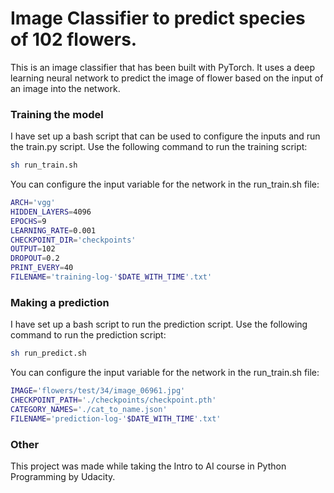 # Image Classifier to predict species of 102 flowers.

This is an image classifier that has been built with PyTorch. It uses a deep learning neural network to predict the image of flower based on the input of an image into the network.

### Training the model

I have set up a bash script that can be used to configure the inputs and run the train.py script. Use the following command to run the training script:

````bash
sh run_train.sh
````

You can configure the input variable for the network in the run_train.sh file:

````bash
ARCH='vgg'
HIDDEN_LAYERS=4096
EPOCHS=9
LEARNING_RATE=0.001
CHECKPOINT_DIR='checkpoints'
OUTPUT=102
DROPOUT=0.2
PRINT_EVERY=40
FILENAME='training-log-'$DATE_WITH_TIME'.txt'
````

### Making a prediction

I have set up a bash script to run the prediction script. Use the following command to run the prediction script:

````bash
sh run_predict.sh
````

You can configure the input variable for the network in the run_train.sh file:

````bash
IMAGE='flowers/test/34/image_06961.jpg'
CHECKPOINT_PATH='./checkpoints/checkpoint.pth'
CATEGORY_NAMES='./cat_to_name.json'
FILENAME='prediction-log-'$DATE_WITH_TIME'.txt'
````

### Other

This project was made while taking the Intro to AI course in Python Programming by Udacity.
